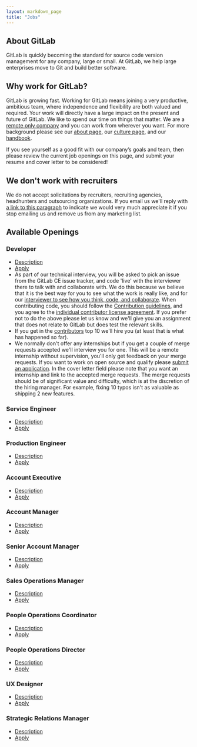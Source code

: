 ```yaml
---
layout: markdown_page
title: "Jobs"
---
```


## About GitLab

GitLab is quickly becoming the standard for source code version
management for any company, large or small. At GitLab, we help large
enterprises move to Git and build better software.

## Why work for GitLab?

GitLab is growing fast.
Working for GitLab means joining a very productive, ambitious team, where independence
and flexibility are both valued and required.
Your work will directly have a large impact on the present and future of GitLab.
We like to spend our time on things that matter.
We are a [remote only company](/2015/04/08/the-remote-manifesto/)
and you can work from wherever you want.
For more background please see our [about page](/about/),
our [culture page](/culture/), and our [handbook](/handbook/).

If you see yourself as a good fit with our company’s goals and team, then please
review the current job openings on this page, and submit your resume and cover
letter to be considered!

## We don't work with recruiters<a name="no-recruiters"></a>

We do not accept solicitations by recruiters, recruiting agencies, headhunters and outsourcing organizations.
If you email us we'll reply with [a link to this paragraph](/jobs/#no-recruiters) to indicate we would very much appreciate it if you stop emailing us and remove us from any marketing list.

## Available Openings

### Developer
- [Description](/jobs/developer/)
- [Apply](https://gitlab.workable.com/jobs/106660/candidates/new)
- As part of our technical interview<a name="technical-interview"></a>, you will
be asked to pick an issue from the GitLab CE issue tracker, and code 'live' with
the interviewer there to talk with and collaborate with. We do this because we
believe that it is the best way for you to see what the work is really like, and
for our [interviewer to see how you think, code, and collaborate](http://zachholman.com/posts/startup-interviewing-is-fucked/#collaborate).
When contributing code, you should follow the [Contribution guidelines](https://gitlab.com/gitlab-org/gitlab-ce/blob/master/CONTRIBUTING.md),
and you agree to the [individual contributor license agreement](https://gitlab.com/gitlab-org/gitlab-ce/blob/master/doc/legal/individual_contributor_license_agreement.md).
If you prefer not to do the above please let us know and we'll give you an assignment that does not relate to GitLab but does test the relevant skills.
- If you get in the [contributors](http://contributors.gitlab.com/) top 10 we'll
  hire you (at least that is what has happened so far).
- We normally don't offer any internships but if you get a couple of merge requests
  accepted we'll interview you for one. This will be a remote internship without
  supervision, you'll only get feedback on your merge requests. If you want to
  work on open source and qualify please [submit an application](https://gitlab.workable.com/jobs/207439/candidates/new).
  In the cover letter field please note that you want an internship and link to
  the accepted merge requests. The merge requests should be of significant
  value and difficulty, which is at the discretion of the hiring manager. For
  example, fixing 10 typos isn't as valuable as shipping 2 new features.

### Service Engineer

- [Description](/jobs/service-engineer/)
- [Apply](https://gitlab.workable.com/jobs/87722/candidates/new)

### Production Engineer

- [Description](/jobs/production-engineer/)
- [Apply](https://gitlab.workable.com/jobs/142989/candidates/new)

### Account Executive

- [Description](/jobs/account-executive/)
- [Apply](https://gitlab.workable.com/jobs/88120/candidates/new)

### Account Manager

- [Description](/jobs/account-manager/)
- [Apply](https://gitlab.workable.com/jobs/88120/candidates/new)

### Senior Account Manager

- [Description](/jobs/account-manager/)
- [Apply](https://gitlab.workable.com/jobs/88117/candidates/new)

### Sales Operations Manager

- [Description](/jobs/sales-operations-manager/)
- [Apply](https://gitlab.workable.com/jobs/236037/candidates/new)

### People Operations Coordinator

- [Description](/jobs/people-ops-coordinator/)
- [Apply](https://gitlab.workable.com/jobs/220106/candidates/new)

### People Operations Director

- [Description](/jobs/people-ops-director/)
- [Apply](https://gitlab.workable.com/jobs/234625/candidates/new)

### UX Designer

- [Description](/jobs/ux-designer/)
- [Apply](https://gitlab.workable.com/jobs/227708/candidates/new)

### Strategic Relations Manager

- [Description](/jobs/strategic-relations-manager/)
- [Apply](https://gitlab.workable.com/jobs/186837/candidates/new)
